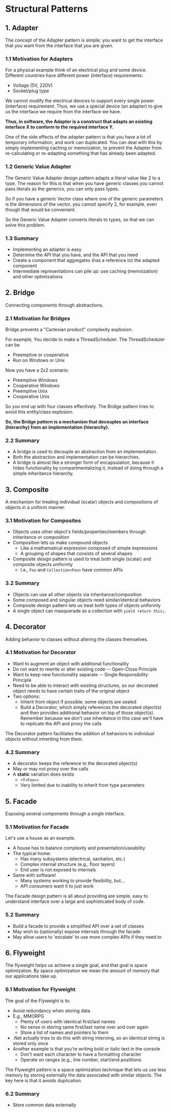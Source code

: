 # Structural Patterns

## 1. Adapter

The concept of the Adapter pattern is simple:
you want to get the interface that you want from the interface that you are given.

### 1.1 Motivation for Adapters

For a physical example think of an electrical plug and some device.
Different countries have different power (interface) requirements:

- Voltage (5V, 220V)
- Socket/plug type

We cannot modify the electrical devices to support every single
power (interface) requirement.
Thus, we use a special device (an adapter) to give us the interface
we require from the interface we have.

**Thus, in software, the Adapter is a construct that adapts an existing
interface X to conform to the required interface Y.**

One of the side effects of the adapter pattern is that you have a lot
of temporary information, and work can duplicated.
You can deal with this by simply implementing caching or memoization,
to prevent the Adapter from re-calculating or re-adapting something
that has already been adapted.

### 1.2 Generic Value Adapter

The Generic Value Adapter design pattern adapts a literal value
like 2 to a type. The reason for this is that when you have
generic classes you cannot pass literals as the generics,
you can only pass types.

So if you have a generic Vector class where one of the generic
parameters is the dimensions of the vector, you cannot specify
2, for example, even though that would be convenient.

So the Generic Value Adapter converts literals to types, so that
we can solve this problem.

### 1.3 Summary

- Implementing an adapter is easy
- Determine the API that you have, and the API that you need
- Create a component that aggregates (has a reference to) the adapted component
- Intermediate representations can pile up: use caching (memoization) and other optimizations

## 2. Bridge

Connecting components through abstractions.

### 2.1 Motivation for Bridges

Bridge prevents a "Cartesian product" complexity explosion.

For example, You decide to make a ThreadScheduler. The ThreadScheduler can be

- Preemptive or cooperative
- Run on Windows or Unix

Now you have a 2x2 scenario:

- Preemptive Windows
- Cooperative Windows
- Preemptive Unix
- Cooperative Unix

So you end up with four classes effectively.
The Bridge pattern tries to avoid this entity/class explosion.

**So, the Bridge pattern is a mechanism that decouples an interface (hierarchy)
from an implementation (hierarchy).**

### 2.2 Summary

- A bridge is used to decouple an abstraction from an implementation.
- Both the abstraction and implementation can be hierarchies.
- A bridge is almost like a stronger form of encapsulation,
because it hides functionality by compartmentalizing it,
instead of doing through a simple inheritance hierarchy.

## 3. Composite

A mechanism for treating individual (scalar) objects
and compositions of objects in a uniform manner.

### 3.1 Motivation for Composites

- Objects uses other object's fields/properties/members through inheritance or composition
- Composition lets us make compound objects
  - Like a mathematical expression composed of simple expressions
  - A grouping of shapes that consists of several shapes
- Composite design pattern is used to treat both single (scalar)
and composite objects uniformly
    - I.e., `Foo` and `Collection<Foo>` have common APIs
    
### 3.2 Summary

- Objects can use all other objects via inheritance/composition
- Some composed and singular objects need similar/identical behaviors
- Composite design pattern lets us treat both types of objects uniformly
- A single object can masquerade as a collection with `yield return this;`.

## 4. Decorator

Adding behavior to classes without altering the classes themselves.

### 4.1 Motivation for Decorator

- Want to augment an object with additional functionality
- Do not want to rewrite or alter existing code -- Open-Close Principle
- Want to keep new functionality separate -- Single Responsibility Principle
- Need to be able to interact with existing structures, so our decorated object
needs to have certain traits of the original object
- Two options:
  - Inherit from object if possible; some objects are sealed
  - Build a Decorator, which simply references the decorated object(s)
  and then provides additional behavior on top of those object(s).
  Remember because we don't use inheritance in this case we'll have
  to replicate the API and proxy the calls
  
The Decorator pattern facilitates the addition of behaviors to
individual objects without inheriting from them.
    
### 4.2 Summary

- A decorator keeps the reference to the decorated object(s)
- May or may not proxy over the calls
- A **static** variation does exists
    - `<T<Foo>>`
    - Very limited due to inability to inherit from type parameters

## 5. Facade

Exposing several components through a single interface.

### 5.1 Motivation for Facade

Let's use a house as an example.

- A house has to balance complexity and presentation/useability
- The typical home:
    - Has many subsystems (electrical, sanitation, etc.)
    - Complex internal structure (e.g., floor layers)
    - End user is not exposed to internals
- Same with software!
    - Many systems working to provide flexibility, but...
    - API consumers want it to just work

The Facade design pattern is all about providing are simple,
easy to understand interface over a large and sophisticated
body of code.
    
### 5.2 Summary

- Build a facade to provide a simplified API over a set
of classes
- May wish to (optionally) expose internals through the facade
- May allow users to 'escalate' to use more complex APIs
if they need to

## 6. Flyweight

The flyweight helps us achieve a single goal, and that goal is
space optimization. By space optimization we mean the amount of
memory that our applications take up.

### 6.1 Motivation for Flyweight

The goal of the Flyweight is to:
- Avoid redundancy when storing data
- E.g., MMORPG
    - Plenty of users with identical first/last names
    - No sense in storing same first/last name over and over again
    - Store a list of names and pointers to them
- .Net actually tries to do this with string interning, so an identical string is stored only once
- Another example is that you're writing bold or italic text in the console
    - Don't want each character to have a formatting character
    - Operate on ranges (e.g., line number, start/end postitions

The Flyweight pattern is a space optimization technique that lets us use less
memory by storing externally the data associated with similar objects. The key here
is that it avoids duplication.

### 6.2 Summary

- Store common data externally
